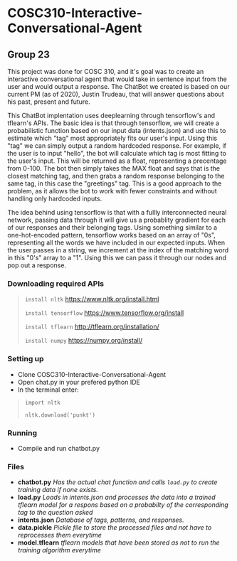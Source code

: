 # COSC310-Interactive-Conversational-Agent
## Group 23

This project was done for COSC 310, and it's goal was to create an interactive conversational agent that would take in sentence input from the user and would output a response. The ChatBot we created is based on our current PM (as of 2020), Justin Trudeau, that will answer questions about his past, present and future.

This ChatBot implentation uses deeplearning through tensorflow's and tflearn's APIs. The basic idea is that through tensorflow, we will create a probabilistic function based on our input data (intents.json) and use this to estimate which "tag" most appropriately fits our user's input. Using this "tag" we can simply output a random hardcoded response. For example, if the user is to input "hello", the bot will calculate which tag is most fitting to the user's input. This will be returned as a float, representing a precentage from 0-100. The bot then simply takes the MAX float and says that is the closest matching tag, and then grabs a random response belonging to the same tag, in this case the "greetings" tag. This is a good approach to the problem, as it allows the bot to work with fewer constraints and without handling only hardcoded inputs. 

The idea behind using tensorflow is that with a fullly interconnected neural network, passing data through it will give us a probablity gradient for each of our responses and their belonging tags.  Using something similar to a one-hot-encoded pattern, tensorflow works based on an array of "0s", representing all the words we have included in our expected inputs. When the user passes in a string, we increment at the index of the matching word in this "0's" array to a "1". Using this we can pass it through our nodes and pop out a response. 

### Downloading required APIs
> ```install nltk```  https://www.nltk.org/install.html
>
> ```install tensorflow``` https://www.tensorflow.org/install
>
> ```install tflearn``` http://tflearn.org/installation/
>
> ```install numpy``` https://numpy.org/install/
>

### Setting up
* Clone COSC310-Interactive-Conversational-Agent
* Open chat.py in your prefered python IDE
* In the terminal enter:
> ```import nltk```
> 
> ```nltk.download('punkt')```

### Running
* Compile and run chatbot.py


### Files
* **chatbot.py** *Has the actual chat function and calls ```load.py``` to create training data if none exists.*
* **load.py** *Loads in intents.json and processes the data into a trained tflearn model for a respons based on a probabilty of the corresponding tag to the question asked*
* **intents.json** *Database of tags, patterns, and responses.*
* **data.pickle** *Pickle file to store the processed files and not have to reprocesses them everytime*
* **model.tflearn** *tflearn models that have been stored as not to run the training algorithm everytime*
